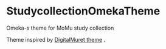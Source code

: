 # StudycollectionOmekaTheme

Omeka-s theme for MoMu study collection

Theme inspired by [DigitalMuret theme](https://github.com/INHAParis/omeka-s-theme-DigitalMuret) .
